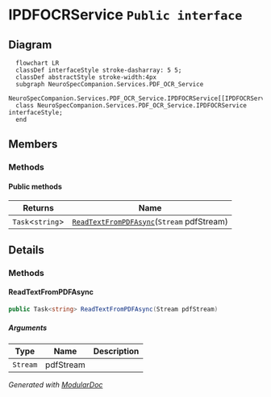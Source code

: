 # IPDFOCRService `Public interface`

## Diagram
```mermaid
  flowchart LR
  classDef interfaceStyle stroke-dasharray: 5 5;
  classDef abstractStyle stroke-width:4px
  subgraph NeuroSpecCompanion.Services.PDF_OCR_Service
  NeuroSpecCompanion.Services.PDF_OCR_Service.IPDFOCRService[[IPDFOCRService]]
  class NeuroSpecCompanion.Services.PDF_OCR_Service.IPDFOCRService interfaceStyle;
  end
```

## Members
### Methods
#### Public  methods
| Returns | Name |
| --- | --- |
| `Task`&lt;`string`&gt; | [`ReadTextFromPDFAsync`](#readtextfrompdfasync)(`Stream` pdfStream) |

## Details
### Methods
#### ReadTextFromPDFAsync
```csharp
public Task<string> ReadTextFromPDFAsync(Stream pdfStream)
```
##### Arguments
| Type | Name | Description |
| --- | --- | --- |
| `Stream` | pdfStream |   |

*Generated with* [*ModularDoc*](https://github.com/hailstorm75/ModularDoc)
